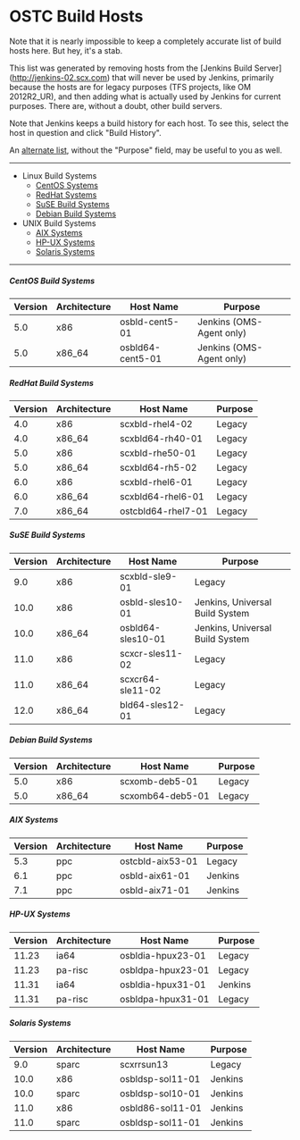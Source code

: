 # OSTC Build Hosts

Note that it is nearly impossible to keep a completely accurate list of
build hosts here. But hey, it's a stab.

This list was generated by removing hosts from the [Jenkins Build Server]
(http://jenkins-02.scx.com) that will never be used by Jenkins, primarily
because the hosts are for legacy purposes (TFS projects, like OM 2012R2_UR),
and then adding what is actually used by Jenkins for current purposes. There
are, without a doubt, other build servers.

Note that Jenkins keeps a build history for each host. To see this, select
the host in question and click "Build History".

An [alternate list](http://scxomt-ws8-07.scx.com/ostcsystems.php),
without the "Purpose" field, may be useful to you as well.

-----

* Linux Build Systems
  * [CentOS Systems](#centos-build-systems)
  * [RedHat Systems](#redhat-build-systems)
  * [SuSE Build Systems](#suse-build-systems)
  * [Debian Build Systems](#debian-build-systems)
* UNIX Build Systems
  * [AIX Systems](#aix-systems)
  * [HP-UX Systems](#hp-ux-systems)
  * [Solaris Systems](#solaris-systems)

-----

##### CentOS Build Systems

Version | Architecture | Host Name | Purpose
------- | ------------ | --------- | -------
5.0 | x86    | osbld-cent5-01 | Jenkins (OMS-Agent only)
5.0 | x86_64 | osbld64-cent5-01 | Jenkins (OMS-Agent only)


##### RedHat Build Systems

Version | Architecture | Host Name | Purpose
------- | ------------ | --------- | -------
4.0 | x86 | scxbld-rhel4-02 | Legacy
4.0 | x86_64 | scxbld64-rh40-01 | Legacy
5.0 | x86 | scxbld-rhe50-01 | Legacy
5.0 | x86_64 | scxbld64-rh5-02 | Legacy
6.0 | x86 | scxbld-rhel6-01 | Legacy
6.0 | x86_64 | scxbld64-rhel6-01 | Legacy
7.0 | x86_64 | ostcbld64-rhel7-01 | Legacy


##### SuSE Build Systems

Version | Architecture | Host Name | Purpose
------- | ------------ | --------- | -------
9.0 | x86 | scxbld-sle9-01 | Legacy
10.0 | x86 | osbld-sles10-01 | Jenkins, Universal Build System
10.0 | x86_64 | osbld64-sles10-01 | Jenkins, Universal Build System
11.0 | x86 | scxcr-sles11-02 | Legacy
11.0 | x86_64 | scxcr64-sle11-02 | Legacy
12.0 | x86_64 | bld64-sles12-01 | Legacy


##### Debian Build Systems

Version | Architecture | Host Name | Purpose
------- | ------------ | --------- | -------
5.0 | x86 | scxomb-deb5-01 | Legacy
5.0 | x86_64 | scxomb64-deb5-01 | Legacy


##### AIX Systems

Version | Architecture | Host Name | Purpose
------- | ------------ | --------- | -------
5.3 | ppc | ostcbld-aix53-01 | Legacy
6.1 | ppc | osbld-aix61-01 | Jenkins
7.1 | ppc | osbld-aix71-01 | Jenkins


##### HP-UX Systems

Version | Architecture | Host Name | Purpose
------- | ------------ | --------- | -------
11.23 | ia64 | osbldia-hpux23-01 | Legacy
11.23 | pa-risc | osbldpa-hpux23-01 | Legacy
11.31 | ia64 | osbldia-hpux31-01 | Jenkins
11.31 | pa-risc | osbldpa-hpux31-01 | Legacy


##### Solaris Systems

Version | Architecture | Host Name | Purpose
------- | ------------ | --------- | -------
9.0 | sparc | scxrrsun13 | Legacy
10.0 | x86 | osbldsp-sol11-01 | Jenkins
10.0 | sparc | osbldsp-sol10-01 | Jenkins
11.0 | x86 | osbld86-sol11-01 | Jenkins
11.0 | sparc | osbldsp-sol11-01 | Jenkins
